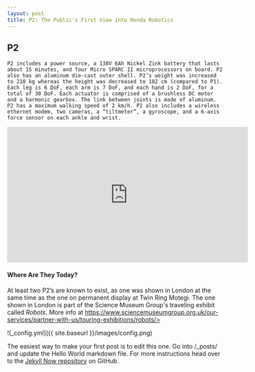 ```yaml
---
layout: post
title: P2: The Public's First View into Honda Robotics 
---
```


## P2
	P2 includes a power source, a 138V 6Ah Nickel Zink battery that lasts about 15 minutes, and four Micro SPARC II microprocessors on board. P2 also has an aluminum die-cast outer shell. P2’s weight was increased to 210 kg whereas the height was decreased to 182 cm (compared to P1). Each leg is 6 DoF, each arm is 7 DoF, and each hand is 2 DoF, for a total of 30 DoF. Each actuator is comprised of a brushless DC motor and a harmonic gearbox. The link between joints is made of aluminum. P2 has a maximum walking speed of 2 km/h. P2 also includes a wireless ethernet modem, two cameras, a “tiltmeter”, a gyroscope, and a 6-axis force sensor on each ankle and wrist.

<iframe width="560" height="315" src="https://www.youtube.com/embed/FEXSqsW6rMM" title="YouTube video player" frameborder="0" allow="accelerometer; autoplay; clipboard-write; encrypted-media; gyroscope; picture-in-picture" allowfullscreen></iframe>

#### Where Are They Today?
  At least two P2’s are known to exist, as one was shown in London at the same time as the one on permanent display at Twin Ring Motegi. The one shown in London is part of the Science Museum Group's traveling exhibit called _Robots_. More info at https://www.sciencemuseumgroup.org.uk/our-services/partner-with-us/touring-exhibitions/robots/>


![_config.yml]({{ site.baseurl }}/images/config.png)

The easiest way to make your first post is to edit this one. Go into /_posts/ and update the Hello World markdown file. For more instructions head over to the [Jekyll Now repository](https://github.com/barryclark/jekyll-now) on GitHub.
